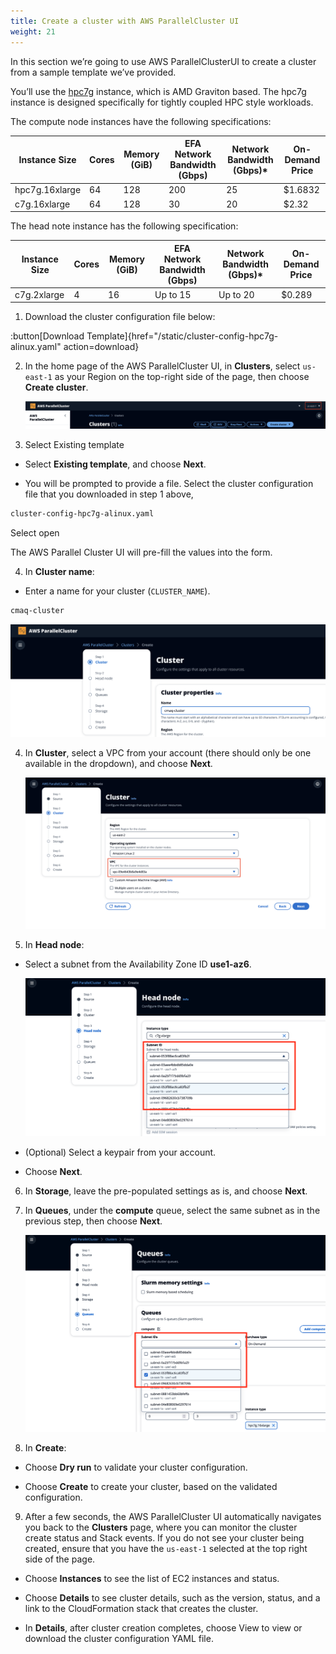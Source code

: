 ```yaml
---
title: Create a cluster with AWS ParallelCluster UI
weight: 21
--- 
```


In this section we’re going to use AWS ParallelClusterUI to create a cluster from a sample template we’ve provided.

You’ll use the [hpc7g](https://aws.amazon.com/ec2/instance-types/hpc7g/) instance, which is AMD Graviton based. The hpc7g instance is designed specifically for tightly coupled HPC style workloads.

The compute node instances have the following specifications:

| Instance Size  | Cores | Memory (GiB) | EFA Network Bandwidth (Gbps) | Network Bandwidth (Gbps)* | On-Demand Price |
| -------------- | ----- | ------------ | ---------------------------- | ------------------------- | --------------- |
| hpc7g.16xlarge | 64    | 128          | 200                          | 25                        | $1.6832         |
| c7g.16xlarge   | 64    | 128          | 30                           | 20                        | $2.32           |

The head note instance has the following specification:

| Instance Size  | Cores | Memory (GiB) | EFA Network Bandwidth (Gbps) | Network Bandwidth (Gbps)* | On-Demand Price |
| -------------- | ----- | ------------ | ---------------------------- | ------------------------- | --------------- |
| c7g.2xlarge    |  4    | 16           |   Up to 15                   | Up to 20                  | $0.289          | 

1. Download the cluster configuration file below:

:button[Download Template]{href="/static/cluster-config-hpc7g-alinux.yaml" action=download}


2. In the home page of the AWS ParallelCluster UI, in **Clusters**, select `us-east-1` as your Region on the top-right side of the page, then choose **Create cluster**.

    ![Create cluster - Region](/static/images/1-createcluster-region.png)


3. Select Existing template

* Select **Existing template**, and choose **Next**.


* You will be prompted to provide a file. Select the cluster configuration file that you downloaded in step 1 above, 


```csh
cluster-config-hpc7g-alinux.yaml
```

Select open

The AWS Parallel Cluster UI will pre-fill the values into the form.



4. In **Cluster name**:

* Enter a name for your cluster (`CLUSTER_NAME`). 

```csh
cmaq-cluster
```

   ![Create cluster - name](/static/images/1-createcluster-name.png)


4. In **Cluster**, select a VPC from your account (there should only be one available in the dropdown), and choose **Next**. 

    ![Create cluster - VPC](/static/images/1-createcluster-vpc.png)

5. In **Head node**:

* Select a subnet from the Availability Zone ID **use1-az6**.
   
    ![Create cluster - subnet](/static/images/1-createcluster-subnet.png)

* (Optional) Select a keypair from your account. 

* Choose **Next**.

6. In **Storage**, leave the pre-populated settings as is, and choose **Next**.

7. In **Queues**, under the **compute** queue, select the same subnet as in the previous step, then choose **Next**.

    ![Create cluster - queue subnet](/static/images/1-createcluster-queuesubnet.png)

8. In **Create**:

* Choose **Dry run** to validate your cluster configuration. 

* Choose **Create** to create your cluster, based on the validated configuration. 

9. After a few seconds, the AWS ParallelCluster UI automatically navigates you back to the **Clusters** page, where you can monitor the cluster create status and Stack events. If you do not see your cluster being created, ensure that you have the `us-east-1` selected at the top right side of the page. 

* Choose **Instances** to see the list of EC2 instances and status.

* Choose **Details** to see cluster details, such as the version, status, and a link to the CloudFormation stack that creates the cluster.

* In **Details**, after cluster creation completes, choose View to view or download the cluster configuration YAML file.

